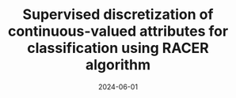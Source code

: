 ---
title: "Supervised discretization of continuous-valued attributes for classification using RACER algorithm"
collection: publications
category: manuscripts
permalink: /publication/2024-06-01-paper-title-number-1
date: 2024-06-01
venue: 'Expert Systems with Applications'
paperurl: 'https://doi.org/10.1038/s41598-024-78304-7'
citation: '<b>Elaheh Toulabinejad</b>, Mohammad Mirsafaei, Alireza Basiri.'
---